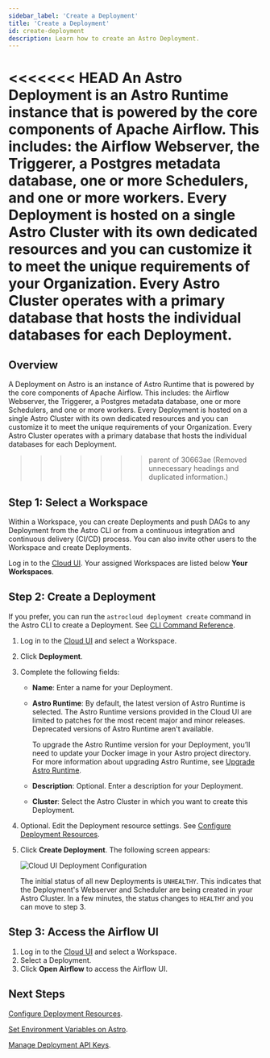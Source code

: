 ```yaml
---
sidebar_label: 'Create a Deployment'
title: 'Create a Deployment'
id: create-deployment
description: Learn how to create an Astro Deployment.
---
```


<<<<<<< HEAD
An Astro Deployment is an Astro Runtime instance that is powered by the core components of Apache Airflow. This includes: the Airflow Webserver, the Triggerer, a Postgres metadata database, one or more Schedulers, and one or more workers. Every Deployment is hosted on a single Astro Cluster with its own dedicated resources and you can customize it to meet the unique requirements of your Organization. Every Astro Cluster operates with a primary database that hosts the individual databases for each Deployment.
=======
## Overview

A Deployment on Astro is an instance of Astro Runtime that is powered by the core components of Apache Airflow. This includes: the Airflow Webserver, the Triggerer, a Postgres metadata database, one or more Schedulers, and one or more workers. Every Deployment is hosted on a single Astro Cluster with its own dedicated resources and you can customize it to meet the unique requirements of your Organization. Every Astro Cluster operates with a primary database that hosts the individual databases for each Deployment.
>>>>>>> parent of 30663ae (Removed unnecessary headings and duplicated information.)

## Step 1: Select a Workspace

Within a Workspace, you can create Deployments and push DAGs to any Deployment from the Astro CLI or from a continuous integration and continuous delivery (CI/CD) process. You can also invite other users to the Workspace and create Deployments.

Log in to the [Cloud UI](https://cloud.astronomer.io). Your assigned Workspaces are listed below **Your Workspaces**.

## Step 2: Create a Deployment

If you prefer, you can run the `astrocloud deployment create` command in the Astro CLI to create a Deployment. See [CLI Command Reference](cli-reference/astrocloud-deployment-create.md).

1. Log in to the [Cloud UI](https://cloud.astronomer.io) and select a Workspace.
2. Click **Deployment**.
3. Complete the following fields:
    - **Name**: Enter a name for your Deployment.
    - **Astro Runtime**: By default, the latest version of Astro Runtime is selected. The Astro Runtime versions provided in the Cloud UI are limited to patches for the most recent major and minor releases. Deprecated versions of Astro Runtime aren't available.
    
        To upgrade the Astro Runtime version for your Deployment, you’ll need to update your Docker image in your Astro project directory. For more information about upgrading Astro Runtime, see [Upgrade Astro Runtime](upgrade-runtime.md).

    - **Description**: Optional. Enter a description for your Deployment. 
    - **Cluster**: Select the Astro Cluster in which you want to create this Deployment.
4. Optional. Edit the Deployment resource settings. See [Configure Deployment Resources](configure-deployment-resources.md). 
5. Click **Create Deployment**. The following screen appears:

    ![Cloud UI Deployment Configuration](/img/docs/deployment-configuration.png)

    The initial status of all new Deployments is `UNHEALTHY`. This indicates that the Deployment's Webserver and Scheduler are being created in your Astro Cluster. In a few minutes, the status changes to `HEALTHY` and you can move to step 3.

## Step 3: Access the Airflow UI

1. Log in to the [Cloud UI](https://cloud.astronomer.io) and select a Workspace.
2. Select a Deployment.
3. Click **Open Airflow** to access the Airflow UI.

## Next Steps

[Configure Deployment Resources](configure-deployment-resources.md).

[Set Environment Variables on Astro](environment-variables.md).

[Manage Deployment API Keys](api-keys.md).
